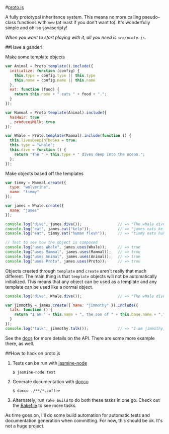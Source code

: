 #[proto.js](http://benekastah.github.com/proto.js/)

A fully prototypal inheritance system. This means no more calling pseudo-class functions with `new` (at least
if you don't want to). It's wonderfully simple and oh-so-javascripty!

_When you want to start playing with it, all you need is `src/proto.js`._

##Have a gander!

Make some template objects

```javascript
var Animal = Proto.template().include({
  initialize: function (config) {
    this.type = config.type || this.type
    this.name = config.name || this.name
  },
  eat: function (food) {
    return this.name + " eats " + food + ".";
  }
});

var Mammal = Proto.template(Animal).include({
  hasHair: true
  , producesMilk: true
});

var Whale = Proto.template(Mammal).include(function () {
  this.livesDeepInTheSea = true;
  this.type = "whale";
  this.dive = function () {
    return "The " + this.type + " dives deep into the ocean.";
  };
});
```

Make objects based off the templates

```javascript
var timmy = Mammal.create({
  type: "wolverine",
  name: "timmy"
});

var james = Whale.create({
  name: "james"
});

console.log("dive", james.dive());                // => "The whale dives deep into the ocean."
console.log("eat", james.eat("kelp"));            // => "james eats kelp."
console.log("eat", timmy.eat("human flesh"));     // => "timmy eats human flesh."

// Test to see how the object is composed
console.log("uses Whale", james.uses(Whale));     // => true
console.log("uses Mammal", james.uses(Mammal));   // => true
console.log("uses Animal", james.uses(Animal));   // => true
console.log("uses Proto", james.uses(Proto));     // => true
```

Objects created through `template` and `create` aren't really that much different. The main thing is that 
`template` objects will not be automatically initialized. This means that any object can be used as a template
and any template can be used like a normal object.

```javascript
console.log("dive", Whale.dive());                // => "The whale dives deep into the ocean."

var jimmothy = james.create({ name: "jimmothy" }).include({
  talk: function () {
    return "I am " + this.name + ", the son of " + this.base.name + ".";
  }
});
console.log("talk", jimmothy.talk());             // => "I am jimmothy, the son of james."
```

See the [docs](http://benekastah.github.com/proto.js/) for more details on the API. There are some more example
there, as well.

##How to hack on proto.js

  1. Tests can be run with [jasmine-node](https://github.com/mhevery/jasmine-node)
  
     ```
     $ jasmine-node test
     ```
  
  2. Generate documentation with [docco](http://jashkenas.github.com/docco/)
  
     ```
     $ docco ./**/*.coffee
     ```
     
  3. Alternately, run `rake build` to do both these tasks in one go. Check out the [Rakefile](https://github.com/benekastah/proto.js/blob/master/Rakefile)
  to see more tasks.

As time goes on, I'll do some build automation for automatic tests and documentation generation when committing.
For now, this should be ok. It's not a huge project.
